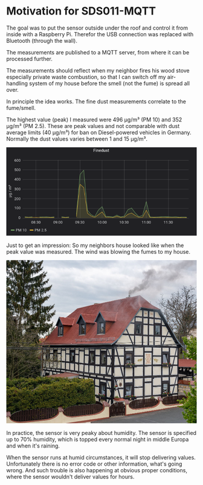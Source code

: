 # Motivation for SDS011-MQTT

The goal was to put the sensor outside under the roof and control it from inside with a Raspberry Pi. Therefor the USB connection was replaced with Bluetooth (through the wall).

The measurements are published to a MQTT server, from where it can be processed further. 

The measurements should reflect when my neighbor fires his wood stove especially private waste combustion, so that I can switch off my air-handling system of my house before the smell (not the fume) is spread all over.  

In principle the idea works. The fine dust measurements correlate to the fume/smell.

The highest value (peak) I measured were 496 µg/m³ (PM 10) and 352 µg/m³ (PM 2.5). These are peak values and not comparable with dust average limits (40 µg/m³) for ban on Diesel-powered vehicles in Germany. Normally the dust values varies between 1 and 15 µg/m³.

![Screenshot Grafana](./fume-grafana.png)

Just to get an impression: So my neighbors house looked like when the peak value was measured. 
The wind was blowing the fumes to my house.

![fume-house](./fume-house.jpg)

In practice, the sensor is very peaky about humidity. The sensor is specified up to 70% humidity, which is topped every normal night in middle Europa and when it's raining. 

When the sensor runs at humid circumstances, it will stop delivering values. Unfortunately there is no error code or other information, what's going wrong. And such trouble is also happening at obvious proper conditions, where the sensor wouldn't deliver values for hours. 









